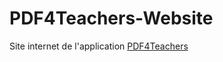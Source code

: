 # PDF4Teachers-Website

Site internet de l'application [PDF4Teachers](https://github.com/ClementGre/PDF4Teachers)
